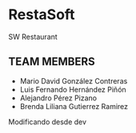 # RestaSoft
SW Restaurant 


## TEAM MEMBERS

* Mario David González Contreras 
* Luis Fernando Hernández Piñón
* Alejandro Pérez Pizano
* Brenda Liliana Gutierrez Ramirez

Modificando desde dev

